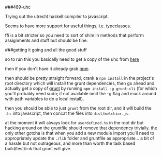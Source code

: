 ###489-uhc

Trying out the utrecht haskell compiler to javascript.

Seems to have more support for useful things, i.e. typeclasses.

ffi is a bit stricter so you need to sort of shim in methods that
perform assignments and stuff but should be fine.

###getting it going and all the good stuff

so to run this you basically need to get a copy of the uhc from [here](https://github.com/UU-ComputerScience/uhc)

then if you don't have it already grab [npm](https://npmjs.org/)

then should be pretty straight forward, crank a `npm install` in the project's root directory which will install
the grunt dependencies, then go ahead and actually get a copy of [grunt](http://gruntjs.com/) by running `npm install -g grunt-cli`
(for which you'll probably need sudo; if not available omit the -g flag and muck around with path variables to do a 
local install).

then you should be able to just `grunt` from the root dir, and it will build the `.hs` into javascript, then concat
the files into `dist/melchior.js`.

at the moment it will always look for `userdefined.hs` in the root dir but hacking around on the gruntfile should remove
that dependency trivially. the only other gotcha is that when you add a new module import you'll need to appropriately
update the `./lib` folder and gruntfile as appropriate... a bit of a hassle but not outrageous, and more than worth the
task based build/test/link that grunt will give.
